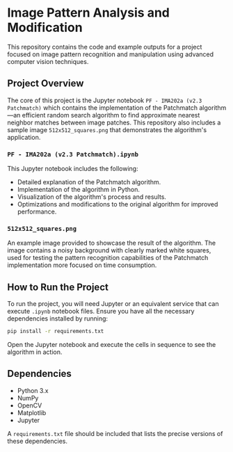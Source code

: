 # Image Pattern Analysis and Modification

This repository contains the code and example outputs for a project focused on image pattern recognition and manipulation using advanced computer vision techniques.

## Project Overview

The core of this project is the Jupyter notebook `PF - IMA202a (v2.3 Patchmatch)` which contains the implementation of the Patchmatch algorithm—an efficient random search algorithm to find approximate nearest neighbor matches between image patches. This repository also includes a sample image `512x512_squares.png` that demonstrates the algorithm's application.

### `PF - IMA202a (v2.3 Patchmatch).ipynb`

This Jupyter notebook includes the following:
- Detailed explanation of the Patchmatch algorithm.
- Implementation of the algorithm in Python.
- Visualization of the algorithm's process and results.
- Optimizations and modifications to the original algorithm for improved performance.

### `512x512_squares.png`

An example image provided to showcase the result of the algorithm. The image contains a noisy background with clearly marked white squares, used for testing the pattern recognition capabilities of the Patchmatch implementation more focused on time consumption.

## How to Run the Project

To run the project, you will need Jupyter or an equivalent service that can execute `.ipynb` notebook files. Ensure you have all the necessary dependencies installed by running:

```bash
pip install -r requirements.txt
```

Open the Jupyter notebook and execute the cells in sequence to see the algorithm in action.

## Dependencies

- Python 3.x
- NumPy
- OpenCV
- Matplotlib
- Jupyter

A `requirements.txt` file should be included that lists the precise versions of these dependencies.
